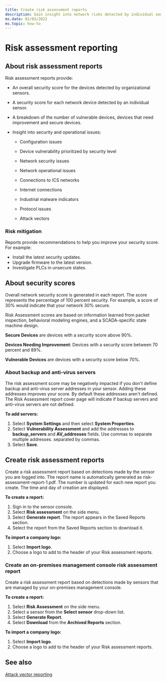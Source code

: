 ```yaml
---
title: Create risk assessment reports
description: Gain insight into network risks detected by individual sensors or an aggregate view of risks detected by all sensors.
ms.date: 02/03/2022
ms.topic: how-to
---
```


# Risk assessment reporting

## About risk assessment reports

Risk assessment reports provide:

- An overall security score for the devices detected by organizational sensors.

- A security score for each network device detected by an individual sensor.

- A breakdown of the number of vulnerable devices, devices that need improvement and secure devices.

-  Insight into security and operational issues:

    - Configuration issues

    - Device vulnerability prioritized by security level

    - Network security issues

    - Network operational issues

    - Connections to ICS networks

    - Internet connections

    - Industrial malware indicators

    - Protocol issues

    - Attack vectors

### Risk mitigation

Reports provide recommendations to help you improve your security score. For example:
- Install the latest security updates.
- Upgrade firmware to the latest version.
- Investigate PLCs in unsecure states.

## About security scores

Overall network security score is generated in each report. The score represents the percentage of 100 percent security. For example, a score of 30% would indicate that your network 30% secure.

Risk Assessment scores are based on information learned from packet inspection, behavioral modeling engines, and a SCADA-specific state machine design.

**Secure Devices** are devices with a security score above 90%.

**Devices Needing Improvement**: Devices with a security score between 70 percent and 89%.

**Vulnerable Devices** are devices with a security score below 70%.

### About backup and anti-virus servers

The risk assessment score may be negatively impacted if you don't define backup and anti-virus server addresses in your sensor. Adding these addresses improves your score. By default these addresses aren't defined.
The Risk Assessment report cover page will indicate if backup servers and anti-virus servers are not defined.

**To add servers:**

1. Select **System Settings** and then select **System Properties**.
1. Select **Vulnerability Assessment** and add the addresses to **backup_servers** and **AV_addresses** fields. Use commas to separate multiple addresses.  separated by commas.  
1. Select **Save**.

## Create risk assessment reports

Create a risk assessment report based on detections made by the sensor you are logged into. The report name is automatically generated as risk-assessment-report-1.pdf. The number is updated for each new report you create.  The time and day of creation are displayed.

**To create a report:**

1. Sign in to the sensor console.
1. Select **Risk assessment** on the side menu.
1. Select **Generate report**. The report appears in the Saved Reports section.
1. Select the report from the Saved Reports section to download it.

**To import a company logo:**

1. Select **Import logo**.
1. Choose a logo to add to the header of your Risk assessment reports.

### Create an on-premises management console risk assessment report

Create a risk assessment report based on detections made by sensors that are managed by your on-premises management console.

**To create a report:**

1. Select **Risk Assessment** on the side menu.
2. Select a sensor from the **Select sensor** drop-down list.
3. Select **Generate Report**.
4. Select **Download** from the **Archived Reports** section.

**To import a company logo:**

1. Select **Import logo**.
1. Choose a logo to add to the header of your Risk assessment reports.

## See also

[Attack vector reporting](how-to-create-attack-vector-reports.md)
